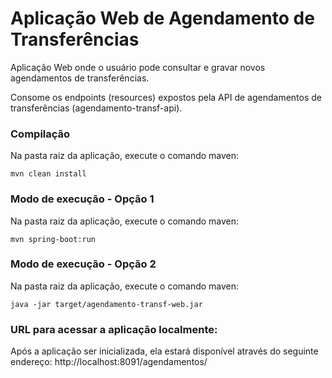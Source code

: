 # Aplicação Web de Agendamento de Transferências

Aplicação Web onde o usuário pode consultar e gravar novos agendamentos de transferências.

Consome os endpoints (resources) expostos pela API de agendamentos de transferências (agendamento-transf-api).

### Compilação
Na pasta raiz da aplicação, execute o comando maven:
```
mvn clean install
```

### Modo de execução - Opção 1
Na pasta raiz da aplicação, execute o comando maven:
```
mvn spring-boot:run
```
### Modo de execução - Opção 2
Na pasta raiz da aplicação, execute o comando maven:
```
java -jar target/agendamento-transf-web.jar
```

### URL para acessar a aplicação localmente:
Após a aplicação ser inicializada, ela estará disponível através do seguinte endereço:
http://localhost:8091/agendamentos/
